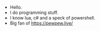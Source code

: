 - Hello.
- I do programming stuff.
- I know lua, c# and a speck of powershell.
- Big fan of https://pewpew.live/ 
